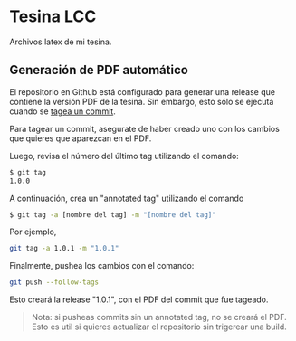 # Tesina LCC

Archivos latex de mi tesina.

## Generación de PDF automático

El repositorio en Github está configurado para generar una release que contiene la versión PDF de la tesina. Sin embargo, esto sólo se ejecuta cuando se [tagea un commit](https://git-scm.com/book/en/v2/Git-Basics-Tagging).

Para tagear un commit, asegurate de haber creado uno con los cambios que quieres que aparezcan en el PDF.

Luego, revisa el número del último tag utilizando el comando: 
```sh
$ git tag
1.0.0
```

A continuación, crea un "annotated tag" utilizando el comando

```sh
$ git tag -a [nombre del tag] -m "[nombre del tag]"
```

Por ejemplo,
```sh
git tag -a 1.0.1 -m "1.0.1"
```

Finalmente, pushea los cambios con el comando:
```sh
git push --follow-tags
```

Esto creará la release "1.0.1", con el PDF del commit que fue tageado.

> Nota: si pusheas commits sin un annotated tag, no se creará el PDF. Esto es util si quieres actualizar el repositorio sin trigerear una build.